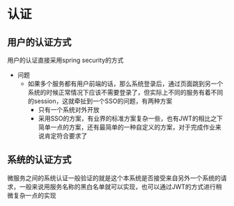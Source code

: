 # 认证
## 用户的认证方式
用户的认证直接采用spring security的方式
- 问题
    - 如果多个服务都有用户前端的话，那么系统登录后，通过页面跳到另一个系统的时候正常情况下应该不需要登录了，但实际上不同的服务有着不同的session，这就牵扯到一个SSO的问题，有两种方案
        - 只有一个系统对外开放
        - 采用SSO的方案，有业界的标准方案复杂一些，也有JWT的相比之下简单一点的方案，还有最简单的一种自定义的方案，对于完成作业来说肯定符合要求了
## 系统的认证方式
微服务之间的系统认证一般验证的就是这个本系统是否接受来自另外一个系统的请求，一般来说用服务名称的黑白名单就可以实现，也可以通过JWT的方式进行稍微复杂一点的实现
